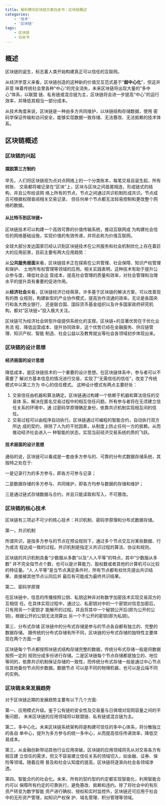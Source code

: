 ```yaml
---
title: 解析腾讯区块链方案白皮书：区块链概述
categories:
    - '技术'
    - '区块链'
tags:
    - 区块链
    - 白皮书
---
```

## 概述

区块链的诞生，标志着人类开始构建真正可以信任的互联网。

从经济学意义来看，区块链创造的这种新的价值交互范式基于“**弱中心化**”，但这并非意 味着传统社会里各种“中心”的完全消失，未来区块链将出现大量的“多中心”体系，以联盟 链、私有链或混合链为主，区块链将会进一步提高“中心”的运行效率，并降低其相当一部分成本。 

从技术角度来说，区块链是一种由多方共同维护，以块链结构存储数据，使用 密码学保证传输和访问安全，能够实现数据一致存储、无法篡改、无法抵赖的技术体系。 

<!--more-->



## 区块链概述

### 区块链的兴起

#### 摆脱第三方制约

早先，人们将区块链视为点对点网络上的一个分类账本，每笔交易自诞生起，所有转账、 交易都将被记录在“区块”上，区块与区块之间首尾相连，形成链式的结构，并且公布给该网 络上所有的节点，节点之间通过共识机制形成共识。节点成员可根据权限查阅相关交易记录， 但任何单个节点都无法轻易控制和更改整个网络的数据。 

#### 从比特币到区块链+

区块链技术可以构建一个高效可靠的价值传输系统，推动互联网成 为构建社会信任的网络基础设施，实现价值的有效传递，并将此称为价值互联网。

全球大部分发达国家已经认识到区块链技术在公共服务和社会机制优化上存在着巨大的应用前景，目前主要有两大应用趋势：

从**公共服务层面**来看，区块链技术正在探索在公共管理、社会保障、知识产权管理和保护、 土地所有权管理等领域的应用。相关实践表明，这种技术有助于提升公众参与度，降低社会运 营成本，提高社会管理的质量和效率，对社会管理和治理水平的提升具有重要的促进作用。 

从**经济社会**来看，区块链经济已经萌芽。许多基于区块链的解决方案，可以改善现有的商 业规则，构建新型的产业协作模式，提高协作流通的效率。无论是各国央行和各大商业银行， 还是联合国、国际货币基金组织以及许多国家政府研究机构，都对“区块链+”投入极大关注。 

区块链可为经济社会转型升级提供系统化的支撑。区块链+的显著优势在于优化业务流 程、降低运营成本、提升协同效率，这个优势已经在金融服务、供应链管理、知识产权、智能 制造、社会公益以及教育就业等社会各领域初步体现出来。 

### 区块链的设计思想

#### 经济层面的设计思想

降低成本，是区块链技术的一个重要的设计思想。在区块链体系中，参与者可以不需要了 解对方基本信息的情况进行交易，实现了“无需信任的信任”，改变了传统模式中以第三方为 中心的信任模式。 这种设计模式有两点主要好处：

1. 交易信任由机器和算法确定。区块链通过构建一个依赖于机器和算法信任的交易体 系，解决在匿名交易过程中的相互信任问题。所有参与者将在无须建立信任关系的环境中，通 过密码学原理确定身份，依靠共识机制实现相互间的信任。 
2. 交易过程可以由程序自动执行。区块链通过可编程的智能合约，自动执行双方所达 成的契约，排除了人为的干扰因素，从制度上防止任何一方的抵赖。从而推动经济社会进入一 种智能的状态，实现当前经济交易系统的质的飞跃。 

#### 技术层面的设计思想

通俗的说，区块链可以看成是一套由多方参与的、可靠的分布式数据存储系统，其独特之处在于:

一是记录行为的多方参与，即各方可参与记录；

二是数据存储的多方参与、共同维护，即各方均参与数据的存储和维护；

三是通过链式存储数据与合约，并且只能读取和写入，不可篡改。 

### 区块链的核心技术

区块链有三项必不可少的核心技术：共识机制、密码学原理和分布式数据存储。

第一，共识机制 

所谓共识，是指多方参与的节点在预设规则下，通过多个节点交互对某些数据、行为或流 程达成一致的过程。共识机制是指定义共识过程的算法、协议和规则。 

区块链的共识机制具备“少数服从多数”以及“人人平等”的特点，其中“少数服从多数” 并不完全指节点个数，也可以是计算能力、股权数或者其他的计算机可以比较的特征量。“人 人平等”是当节点满足条件时，所有节点都有权优先提出共识结果、直接被其他节点认同后并 最后有可能成为最终共识结果。 

第二、密码学原理 

在区块链中，信息的传播按照公钥、私钥这种非对称数字加密技术实现交易双方的互相信 任。在具体实现过程中，通过公、私密钥对中的一个密钥对信息加密后，只有用另一个密钥才 能解开的过程。并且将其中一个秘钥公开后(即为公开的公钥)，根据公开的公钥无法测算出 另一个不公开的密钥(即为私钥)。 

第三、分布式存储 区块链中的分布式存储是参与的节点各自都有独立的、完整的数据存储。 跟传统的分布式存储有所不同，区块链的分布式存储的独特性主要体现在两个方面:一是 

区块链每个节点都按照块链式结构存储完整的数据，传统分布式存储一般是将数据按照一定的 规则分成多份进行存储。二是区块链每个节点存储都是独立的、地位等同的，依靠共识机制保证存储的一致性，而传统分布式存储一般是通过中心节点往其他备份节点同步数据。数据节点 可以是不同的物理机器，也可以是云端不同的实例。 

### 区块链未来发展趋势

对于区块链近期的发展趋势主要有以下几个方面: 

第一、应用模式升级。鉴于公有链的安全性及交易量与日俱增对现网容量之间的平衡问题， 未来区块链的应用领域将以联盟链、私有链或混合链为主。 

第二，多中心化。未来区块链系统架构将是构建可信任的多中心体系，将分散独立的各自 单中心，提升为多方参与的统一多中心，从而提高信任传递效率，降低交易成本。 

第三，从金融创新带动其他行业应用突破。区块链的应用领域将先从对交易各方有相互建 立信任的需求，但又不容易建立信任关系的领域切入，如金融、证券、保险等领域。随着应用 普及和社会认知度的提高，区块链将逐渐向社会各领域渗透。 

第四，智能合约的社会化。未来，所有的契约型的约定都实现智能化，利用智能合约可以 保障所有约定的可靠执行，避免篡改、抵赖和违约。除了将社会中的有形资产转变为数字智能 资产进行确权、授权和实时监控外，区块链还可应用于社会中的无形资产管理，如知识产权保 护、域名管理、积分管理等领域。 